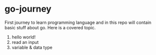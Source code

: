 # go-journey
First journey to learn programming language and in this repo will contain basic stuff about go.
Here is a covered topic.
1. hello world!
2. read an input
3. variable & data type
